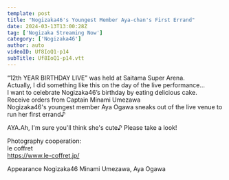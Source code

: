 ```yaml
---
template: post
title: "Nogizaka46's Youngest Member Aya-chan's First Errand"
date: 2024-03-13T13:00:28Z
tag: ['Nogizaka Streaming Now']
category: ['Nogizaka46']
author: auto 
videoID: Uf8IoQ1-p14
subTitle: Uf8IoQ1-p14.vtt
---
```

“12th YEAR BIRTHDAY LIVE” was held at Saitama Super Arena.  
Actually, I did something like this on the day of the live performance...  
I want to celebrate Nogizaka46’s birthday by eating delicious cake.  
Receive orders from Captain Minami Umezawa  
Nogizaka46's youngest member Aya Ogawa sneaks out of the live venue to run her first errand♪

AYA.Ah, I'm sure you'll think she's cute♪
Please take a look!

Photography cooperation:  
le coffret  
https://www.le-coffret.jp/

Appearance
Nogizaka46 Minami Umezawa, Aya Ogawa
